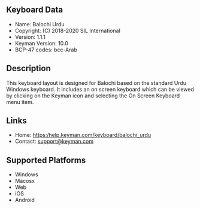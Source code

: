 Keyboard Data
-------------

* Name:           Balochi Urdu
* Copyright:      (C) 2018-2020 SIL International
* Version:        1.1.1
* Keyman Version: 10.0
* BCP-47 codes:   bcc-Arab

Description
-----------

This keyboard layout is designed for Balochi based on the standard Urdu
Windows keyboard. It includes an on screen keyboard which can be viewed 
by clicking on the Keyman icon and selecting the On Screen Keyboard menu 
item.   

Links
-----

 * Home:     <https:/help.keyman.com/keyboard/balochi_urdu>
 * Contact:  <support@keyman.com>
 
Supported Platforms
-------------------

 * Windows
 * Macosx
 * Web
 * iOS
 * Android
